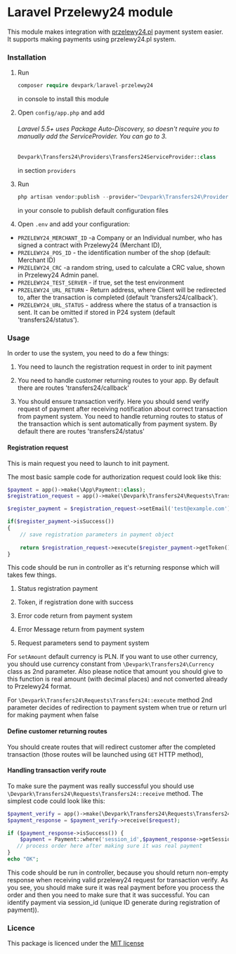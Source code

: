# Laravel Przelewy24 module

This module makes integration with [przelewy24.pl](http://przelewy24.pl) payment system easier. It supports making payments using przelewy24.pl system.
 
### Installation

1. Run

   ```php   
   composer require devpark/laravel-przelewy24
   ``` 
   
   in console to install this module
   
2. Open `config/app.php` and add

   ###### Laravel 5.5+ uses Package Auto-Discovery, so doesn't require you to manually add the ServiceProvider. You can go to 3.
    
   ```php
   Devpark\Transfers24\Providers\Transfers24ServiceProvider::class
   ```
        
   in section `providers`
          
3. Run

    ```php
    php artisan vendor:publish --provider="Devpark\Transfers24\Providers\Transfers24ServiceProvider"
    ```
    
    in your console to publish default configuration files
        
4. Open `.env` and add your configuration:

 * `PRZELEWY24_MERCHANT_ID` -a Company or an Individual number, who has signed a contract with Przelewy24 (Merchant ID), 
 * `PRZELEWY24_POS_ID` - the identification number of the shop (default: Merchant ID)
 * `PRZELEWY24_CRC` -a  random  string,  used  to  calculate  a  CRC  value,  shown  in Przelewy24 Admin panel.
 * `PRZELEWY24_TEST_SERVER` - if true, set the test environment
 * `PRZELEWY24_URL_RETURN` - Return address, where Client will be redirected to, after the transaction is completed (default 'transfers24/callback').
 * `PRZELEWY24_URL_STATUS` - address where the status of a transaction is sent. It can be omitted if stored in P24 system (default 'transfers24/status').
 
### Usage

In order to use the system, you need to do a few things:

1. You need to launch the registration request in order to init payment

2. You need to handle customer returning routes to your app. By default there are routes 'transfers24/callback'

3. You should ensure transaction verify. Here you should send verify request of payment after receiving notification about correct transaction from payment system. You need to handle returning routes to status  of  the  transaction which is  sent automatically from payment system. By default there are routes 'transfers24/status'

#### Registration request

This is main request you need to launch to init payment. 
        
The most basic sample code for authorization request could look like this:

```php      
$payment = app()->make(\App\Payment::class);
$registration_request = app()->make(\Devpark\Transfers24\Requests\Transfers24::class);

$register_payment = $registration_request->setEmail('test@example.com')->setAmount(100)->setArticle('Article Name')->init();

if($register_payment->isSuccess())
{
    // save registration parameters in payment object
    
    return $registration_request->execute($register_payment->getToken(), true);
}
```            
This code should be run in controller as it's returning response which will takes few things.

1. Status registration payment

2. Token, if registration done with success

3. Error code return from payment system

4. Error Message return from payment system

5. Request parameters send to payment system


For `setAmount` default currency is PLN. If you want to use other currency, you should use currency constant from `\Devpark\Transfers24\Currency` class as 2nd parameter. Also please notice that amount you should give to this function is real amount (with decimal places) and not converted already to Przelewy24 format.
  
For `\Devpark\Transfers24\Requests\Transfers24::execute` method 2nd parameter decides of redirection to payment system when true or return url for making payment when false

#### Define customer returning routes

You should create routes that will redirect customer after the completed transaction (those routes will be launched using `GET` HTTP method), 

#### Handling transaction verify route

To make sure the payment was really successful you should use `\Devpark\Transfers24\Requests\Transfers24::receive` method. The simplest code could look like this:

```php
$payment_verify = app()->make(\Devpark\Transfers24\Requests\Transfers24::class);
$payment_response = $payment_verify->receive($request);

if ($payment_response->isSuccess()) {
    $payment = Payment::where('session_id',$payment_response->getSessionId())->firstOrFail();
   // process order here after making sure it was real payment
}
echo "OK";
```

This code should be run in controller, because you should return non-empty response when receiving valid przelewy24 request for transaction verify. As you see, you should make sure it was real payment before you process the order and then you need to make sure that it was successful. You can identify payment via session_id (unique ID generate during registration of payment)).
 
### Licence

This package is licenced under the [MIT license](http://opensource.org/licenses/MIT)
